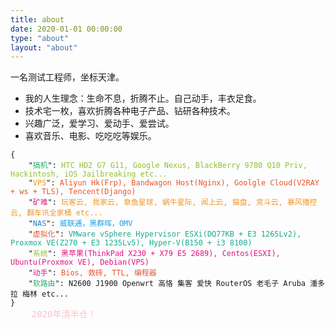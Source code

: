 ```yaml
---
title: about
date: 2020-01-01 00:00:00
type: "about"
layout: "about"
---
```



一名测试工程师，坐标天津。

- 我的人生理念：生命不息，折腾不止。自己动手，丰衣足食。
- 技术宅一枚，喜欢折腾各种电子产品、钻研各种技术。
- 兴趣广泛，爱学习、爱动手、爱尝试。
- 喜欢音乐、电影、吃吃吃等娱乐。


<pre><code class="language-json">{
    "<span style="color: #23AC69">搞机</span>": <span style="color: #91C132">HTC HD2 G7 G11, Google Nexus, BlackBerry 9780 Q10 Priv, Hackintosh, iOS Jailbreaking etc...</span>
    "<span style="color: #F19726">VPS</span>": <span style="color: #E8552D">Aliyun Hk(Frp), Bandwagon Host(Nginx), Goolgle Cloud(V2RAY + ws + TLS), Tencent(Django)</span>
    "<span style="color: #E1147F">矿难</span>": <span style="color: #F19726">玩客云, 我家云, 章鱼星球, 蜗牛星际, 闻上云, 猫盘, 竞斗云, 暴风播控云, 翻车讯全家桶 etc...</span>
    "<span style="color: #2980C1">NAS</span>": <span style="color: #1BA1E6">威联通，黑群晖，OMV</span>
    "<span style="color: #E8552D">虚拟化</span>": <span style="color: #1AAB8E">VMware vSphere Hypervisor ESXi(DQ77KB + E3 1265Lv2), Proxmox VE(Z270 + E3 1235Lv5), Hyper-V(B150 + i3 8100)</span>
    "<span style="color: #91C132">系统</span>": <span style="color: #E1147F">黑苹果(ThinkPad X230 + X79 E5 2689), Centos(ESXI), Ubuntu(Proxmox VE), Debian(VPS)</span>
    "<span style="color: #E1147F">动手</span>": <span style="color: #E8552D">Bios, 救砖, TTL, 编程器</span>
    "<span style="color: #23AC69">软路由</span>": N2600 J1900 Openwrt 高恪 集客 爱快 RouterOS 老毛子 Aruba 潘多拉 梅林 etc...</span>
}</code>
    <span style="color: pink">2020年清半仓！</span></pre>

